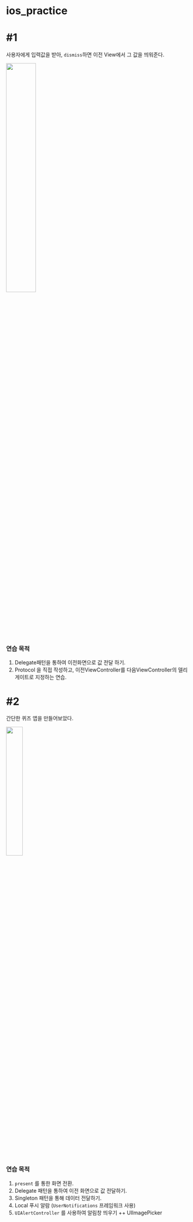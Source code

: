 # ios_practice


# #1

사용자에게 입력값을 받아, `dismiss`하면 이전 View에서 그 값을 띄워준다.

<img width = "40%" src = "https://user-images.githubusercontent.com/46234386/132442079-92f33cf2-0e0e-4c81-94d7-ec8719525d4a.gif"/>


### 연습 목적

1. Delegate패턴을 통하여 이전화면으로 값 전달 하기.
2. Protocol 을 직접 작성하고, 이전ViewController를 다음ViewController의 델리게이트로 지정하는 연습.



# #2

간단한 퀴즈 앱을 만들어보았다.

<img width="30%" src="https://user-images.githubusercontent.com/46234386/132441394-07f02f22-c518-4d38-b862-eef8a33326bb.gif"/>


### 연습 목적

1. `present` 를 통한 화면 전환.
2. Delegate 패턴을 통하여 이전 화면으로 값 전달하기.
3. Singleton 패턴을 통해 데이터 전달하기.
4. Local 푸시 알람 (`UserNotifications` 프레임워크 사용)
5. `UIAlertController` 를 사용하여 알림창 띄우기
 ++ UIImagePicker 








